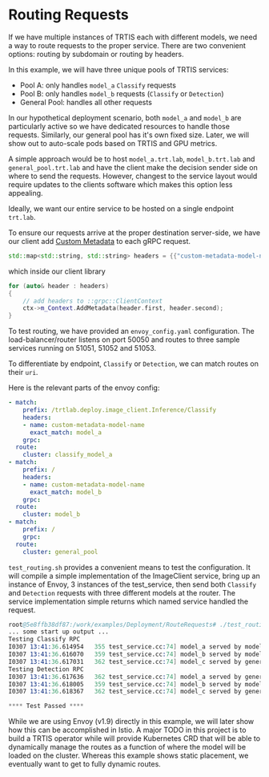 # Routing Requests

If we have multiple instances of TRTIS each with different models, we need a way
to route requests to the proper service. There are two convenient options:
routing by subdomain or routing by headers.

In this example, we will have three unique pools of TRTIS services:
- Pool A: only handles `model_a` `Classify` requests
- Pool B: only handles `model_b` requests (`Classify` or `Detection`)
- General Pool: handles all other requests

In our hypothetical deployment scenario, both `model_a` and `model_b` are
particularly active so we have dedicated resources to handle those requests.
Similarly, our general pool has it's own fixed size. Later, we will show out to
auto-scale pods based on TRTIS and GPU metrics.

A simple approach would be to host `model_a.trt.lab`, `model_b.trt.lab` and
`general_pool.trt.lab` and have the client make the decision sender side on
where to send the requests. However, changest to the service layout would
require updates to the clients software which makes this option less appealing.

Ideally, we want our entire service to be hosted on a single endpoint `trt.lab`.  

To ensure our requests arrive at the proper destination server-side, we have our
client add [Custom Metadata](https://github.com/grpc/grpc/blob/master/doc/PROTOCOL-HTTP2.md) to each gRPC request.

```c++
std::map<std::string, std::string> headers = {{"custom-metadata-model-name", model_name}};
```

which inside our client library

```c++
for (auto& header : headers)
{
    // add headers to ::grpc::ClientContext
    ctx->m_Context.AddMetadata(header.first, header.second);
}
```

To test routing, we have provided an `envoy_config.yaml` configuration. The
load-balancer/router listens on port 50050 and routes to three sample services
running on 51051, 51052 and 51053.

To differentiate by endpoint, `Classify` or `Detection`, we can match routes on their `uri`.

Here is the relevant parts of the envoy config:
```yaml
- match:
    prefix: /trtlab.deploy.image_client.Inference/Classify
    headers:
    - name: custom-metadata-model-name
      exact_match: model_a
    grpc:
  route:
    cluster: classify_model_a
- match:
    prefix: /
    headers:
    - name: custom-metadata-model-name
      exact_match: model_b
    grpc:
  route:
    cluster: model_b
- match:
    prefix: /
    grpc:
  route:
    cluster: general_pool
```

`test_routing.sh` provides a convenient means to test the configuration. It will
compile a simple implementation of the ImageClient service, bring up an instance
of Envoy, 3 instances of the test_service, then send both `Classify` and
`Detection` requests with three different models at the router. The service
implementation simple returns which named service handled the request.

```s
root@5e8ffb38df87:/work/examples/Deployment/RouteRequests# ./test_routing.sh 
... some start up output ...
Testing Classify RPC
I0307 13:41:36.614954   355 test_service.cc:74] model_a served by model_a
I0307 13:41:36.616070   359 test_service.cc:74] model_b served by model_b
I0307 13:41:36.617031   362 test_service.cc:74] model_c served by general_pool
Testing Detection RPC
I0307 13:41:36.617636   362 test_service.cc:74] model_a served by general_pool
I0307 13:41:36.618005   359 test_service.cc:74] model_b served by model_b
I0307 13:41:36.618367   362 test_service.cc:74] model_c served by general_pool

**** Test Passed ****
```

While we are using Envoy (v1.9) directly in this example, we will later show how
this can be accomplished in Istio. A major TODO in this project is to build a
TRTIS operator while will provide Kubernetes CRD that will be able to
dynamically manage the routes as a function of where the model will be loaded on
the cluster. Whereas this example shows static placement, we eventually want to
get to fully dynamic routes.